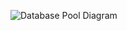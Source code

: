 ![Database Pool Diagram](https://user-images.githubusercontent.com/110224413/185235393-ce569f4e-ff7b-46f1-816d-71d9c88a1627.PNG)

